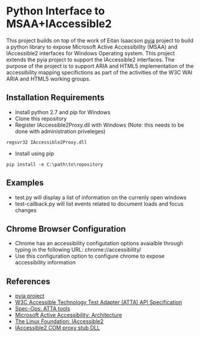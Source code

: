 # Python Interface to MSAA+IAccessible2

This project builds on top of the work of Eitan Isaacson [pyia](https://github.com/eeejay/pyia) project to build a python library to expose Microsoft Active Accessibility (MSAA) and IAccessible2 interfaces for Windows Operating system.
This project extends the pyia project to support the IAccessible2 interfaces. 
The purpose of the project is to support ARIA and HTML5 implementation of the accessibility mapping specifictions as part of the activities of the W3C WAI ARIA and HTML5 working groups.

## Installation Requirements

* Install python 2.7 and pip for Windows 
* Clone this repository
* Register IAccessible2Proxy.dll with Windows (Note: this needs to be done with administration priveleges)
  
```
regsvr32 IAccessible2Proxy.dll
```

* Install using pip
  
```
pip install -e C:\path\to\repository
```

## Examples
* test.py will display a list of information on the currenly open windows
* test-callback.py will list events related to document loads and focus changes

## Chrome Browser Configuration
* Chrome has an accessibility configutation options avaialble through typing in the following URL: chrome://accessibility/
* Use this configuration option to configure chrome to expose accessibility information

## References
* [pyia project](https://github.com/eeejay/pyia)
* [W3C Accessible Technology Test Adapter (ATTA) API Specification](https://spec-ops.github.io/atta-api/)
* [Spec-Ops: ATTA tools](https://github.com/Spec-Ops/web-platform-tests/tree/atk-atspi-atta/wai-aria/tools)
* [Microsoft Active Accessibility: Architecture](https://msdn.microsoft.com/en-us/library/ms971310.aspx?f=255&MSPPError=-2147217396)
* [The Linux Foundation: IAccessible2](https://wiki.linuxfoundation.org/accessibility/iaccessible2/start)
* [IAccessible2 COM proxy stub DLL](https://wiki.linuxfoundation.org/accessibility/iaccessible2/comproxydll)
